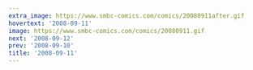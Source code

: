 ```yaml
---
extra_image: https://www.smbc-comics.com/comics/20080911after.gif
hovertext: '2008-09-11'
image: https://www.smbc-comics.com/comics/20080911.gif
next: '2008-09-12'
prev: '2008-09-10'
title: '2008-09-11'
---
```

